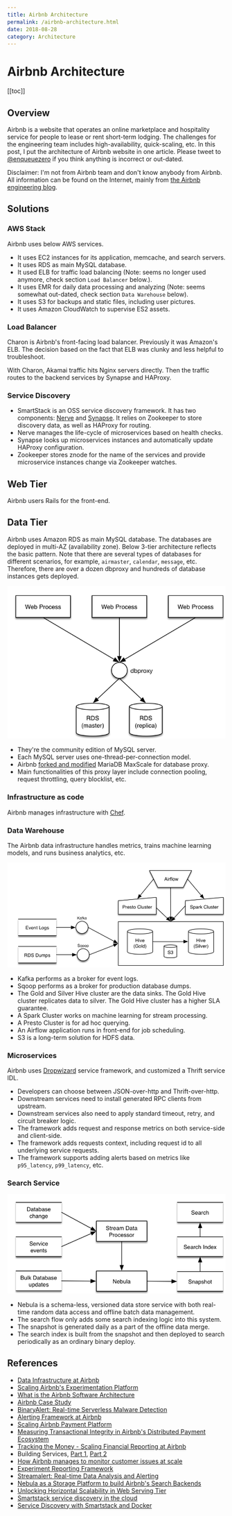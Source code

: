 ```yaml
---
title: Airbnb Architecture
permalink: /airbnb-architecture.html
date: 2018-08-28
category: Architecture
---
```


# Airbnb Architecture

[[toc]]

## Overview

Airbnb is a website that operates an online marketplace and hospitality service for people to lease or rent short-term lodging. The challenges for the engineering team includes high-availability, quick-scaling, etc. In this post, I put the architecture of Airbnb website in one article. Please tweet to [@enqueuezero] if you think anything is incorrect or out-dated.

Disclaimer: I'm not from Airbnb team and don't know anybody from Airbnb. All information can be found on the Internet, mainly from [the Airbnb engineering blog](https://medium.com/airbnb-engineering).

## Solutions

### AWS Stack

Airbnb uses below AWS services.

* It uses EC2 instances for its application, memcache, and search servers. 
* It uses RDS as main MySQL database.
* It used ELB for traffic load balancing (Note: seems no longer used anymore, check section `Load Balancer` below.).
* It uses EMR for daily data processing and analyzing (Note: seems somewhat out-dated, check section `Data Warehouse` below).
* It uses S3 for backups and static files, including user pictures.
* It uses Amazon CloudWatch to supervise ES2 assets.

### Load Balancer

Charon is Airbnb's front-facing load balancer. Previously it was Amazon's ELB. The decision based on the fact that ELB was clunky and less helpful to troubleshoot.

With Charon, Akamai traffic hits Nginx servers directly. Then the traffic routes to the backend services by Synapse and HAProxy.

### Service Discovery

* SmartStack is an OSS service discovery framework. It has two components: [Nerve](https://github.com/airbnb/nerve) and [Synapse](https://github.com/airbnb/synapse). It relies on Zookeeper to store discovery data, as well as HAProxy for routing.
* Nerve manages the life-cycle of microservices based on health checks.
* Synapse looks up microservices instances and automatically update HAProxy configuration.
* Zookeeper stores znode for the name of the services and provide microservice instances change via Zookeeper watches.

## Web Tier

Airbnb users Rails for the front-end.

## Data Tier

Airbnb uses Amazon RDS as main MySQL database. The databases are deployed in multi-AZ (availability zone). Below 3-tier architecture reflects the basic pattern. Note that there are several types of databases for different scenarios, for example, `airmaster`, `calendar`, `message`, etc. Therefore, there are over a dozen dbproxy and hundreds of database instances gets deployed.

![3 Tier DB](/static/images/airbnb-architecture-3-tier-db.png)

* They're the community edition of MySQL server.
* Each MySQL server uses one-thread-per-connection model.
* Airbnb [forked and modified](https://github.com/airbnb/MaxScale) MariaDB MaxScale for database proxy.
* Main functionalities of this proxy layer include connection pooling, request throttling, query blocklist, etc.

### Infrastructure as code

Airbnb manages infrastructure with [Chef](https://www.chef.io/chef/).

### Data Warehouse

The Airbnb data infrastructure handles metrics, trains machine learning models, and runs business analytics, etc. 

![Data Pipeline](/static/images/airbnb-architecture-data-pipeline.png)

* Kafka performs as a broker for event logs.
* Sqoop performs as a broker for production database dumps.
* The Gold and Silver Hive cluster are the data sinks. The Gold Hive cluster replicates data to silver. The Gold Hive cluster has a higher SLA guarantee.
* A Spark Cluster works on machine learning for stream processing.
* A Presto Cluster is for ad hoc querying.
* An Airflow application runs in front-end for job scheduling.
* S3 is a long-term solution for HDFS data.

### Microservices

Airbnb uses [Dropwizard](https://www.dropwizard.io/1.3.5/docs/) service framework, and customized a Thrift service IDL.

* Developers can choose between JSON-over-http and Thrift-over-http.
* Downstream services need to install generated RPC clients from upstream.
* Downstream services also need to apply standard timeout, retry, and circuit breaker logic.
* The framework adds request and response metrics on both service-side and client-side.
* The framework adds requests context, including request id to all underlying service requests.
* The framework supports adding alerts based on metrics like `p95_latency`, `p99_latency`, etc.

### Search Service

![Search Service](/static/images/airbnb-architecture-search.png)

* Nebula is a schema-less, versioned data store service with both real-time random data access and offline batch data management.
* The search flow only adds some search indexing logic into this system.
* The snapshot is generated daily as a part of the offline data merge.
* The search index is built from the snapshot and then deployed to search periodically as an ordinary binary deploy.

## References

* [Data Infrastructure at Airbnb](https://medium.com/airbnb-engineering/data-infrastructure-at-airbnb-8adfb34f169c)
* [Scaling Airbnb's Experimentation Platform](https://medium.com/airbnb-engineering/https-medium-com-jonathan-parks-scaling-erf-23fd17c91166)
* [What is the Airbnb Software Architecture](https://www.quora.com/What-is-the-AirBNB-Software-Architecture)
* [Airbnb Case Study](https://aws.amazon.com/solutions/case-studies/airbnb/)
* [BinaryAlert: Real-time Serverless Malware Detection](https://medium.com/airbnb-engineering/binaryalert-real-time-serverless-malware-detection-ca44370c1b90)
* [Alerting Framework at Airbnb](https://medium.com/airbnb-engineering/alerting-framework-at-airbnb-35ba48df894f)
* [Scaling Airbnb Payment Platform](https://medium.com/airbnb-engineering/scaling-airbnbs-payment-platform-43ebfc99b324)
* [Measuring Transactional Integrity in Airbnb's Distributed Payment Ecosystem](https://medium.com/airbnb-engineering/measuring-transactional-integrity-in-airbnbs-distributed-payment-ecosystem-a670d6926d22)
* [Tracking the Money - Scaling Financial Reporting at Airbnb](https://medium.com/airbnb-engineering/tracking-the-money-scaling-financial-reporting-at-airbnb-6d742b80f040)
* Building Services, [Part 1](https://medium.com/airbnb-engineering/building-services-at-airbnb-part-1-c4c1d8fa811b), [Part 2](https://medium.com/airbnb-engineering/building-services-at-airbnb-part-2-142be1c5d506)
* [How Airbnb manages to monitor customer issues at scale](https://medium.com/airbnb-engineering/how-airbnb-manages-to-monitor-customer-issues-at-scale-b883301ca461)
* [Experiment Reporting Framework](https://medium.com/airbnb-engineering/experiment-reporting-framework-4e3fcd29e6c0)
* [Streamalert: Real-time Data Analysis and Alerting](https://medium.com/airbnb-engineering/streamalert-real-time-data-analysis-and-alerting-e8619e3e5043)
* [Nebula as a Storage Platform to build Airbnb's Search Backends](https://medium.com/airbnb-engineering/nebula-as-a-storage-platform-to-build-airbnbs-search-backends-ecc577b05f06)
* [Unlocking Horizontal Scalability in Web Serving Tier](https://medium.com/airbnb-engineering/unlocking-horizontal-scalability-in-our-web-serving-tier-d907449cdbcf)
* [Smartstack service discovery in the cloud](https://medium.com/airbnb-engineering/smartstack-service-discovery-in-the-cloud-4b8a080de619)
* [Service Discovery with Smartstack and Docker](https://techblog.poppulo.com/microservices-service-discovery-with-smartstack-and-docker/)


[@enqueuezero]: https://twitter.com/enqueuezero
